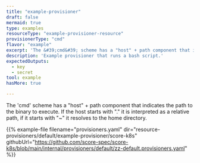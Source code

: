 ```yaml
---
title: "example-provisioner"
draft: false
mermaid: true
type: examples
resourceType: "example-provisioner-resource"
provisionerType: "cmd"
flavor: "example"
excerpt: 'The &#39;cmd&#39; scheme has a "host" + path component that indicates the path to the binary to execute. If the host starts with "." it is interpreted as a relative path, if it starts with "~" it resolves to the home directory.'
description: 'Example provisioner that runs a bash script.'
expectedOutputs: 
  - key
  - secret
tool: example
hasMore: true

---
```


The 'cmd' scheme has a "host" + path component that indicates the path to the binary to execute. If the host starts with "." it is interpreted as a relative path, if it starts with "~" it resolves to the home directory.

{{% example-file filename="provisioners.yaml" dir="resource-provisioners/default/example-provisioner/score-k8s" githubUrl="https://github.com/score-spec/score-k8s/blob/main/internal/provisioners/default/zz-default.provisioners.yaml" %}}

